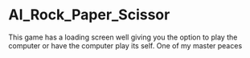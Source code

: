 # AI_Rock_Paper_Scissor
This game has a loading screen well giving you the option to play the computer or have the computer play its self. One of my master peaces
